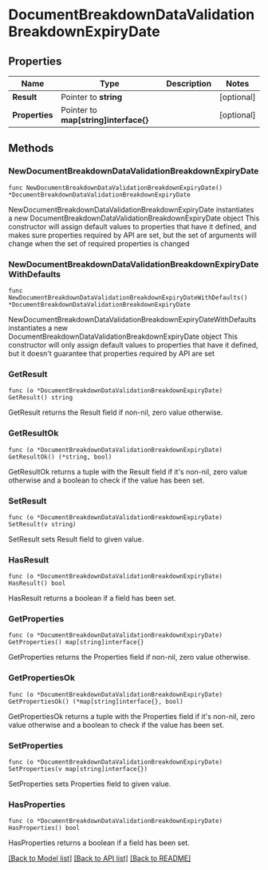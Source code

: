 # DocumentBreakdownDataValidationBreakdownExpiryDate

## Properties

Name | Type | Description | Notes
------------ | ------------- | ------------- | -------------
**Result** | Pointer to **string** |  | [optional] 
**Properties** | Pointer to **map[string]interface{}** |  | [optional] 

## Methods

### NewDocumentBreakdownDataValidationBreakdownExpiryDate

`func NewDocumentBreakdownDataValidationBreakdownExpiryDate() *DocumentBreakdownDataValidationBreakdownExpiryDate`

NewDocumentBreakdownDataValidationBreakdownExpiryDate instantiates a new DocumentBreakdownDataValidationBreakdownExpiryDate object
This constructor will assign default values to properties that have it defined,
and makes sure properties required by API are set, but the set of arguments
will change when the set of required properties is changed

### NewDocumentBreakdownDataValidationBreakdownExpiryDateWithDefaults

`func NewDocumentBreakdownDataValidationBreakdownExpiryDateWithDefaults() *DocumentBreakdownDataValidationBreakdownExpiryDate`

NewDocumentBreakdownDataValidationBreakdownExpiryDateWithDefaults instantiates a new DocumentBreakdownDataValidationBreakdownExpiryDate object
This constructor will only assign default values to properties that have it defined,
but it doesn't guarantee that properties required by API are set

### GetResult

`func (o *DocumentBreakdownDataValidationBreakdownExpiryDate) GetResult() string`

GetResult returns the Result field if non-nil, zero value otherwise.

### GetResultOk

`func (o *DocumentBreakdownDataValidationBreakdownExpiryDate) GetResultOk() (*string, bool)`

GetResultOk returns a tuple with the Result field if it's non-nil, zero value otherwise
and a boolean to check if the value has been set.

### SetResult

`func (o *DocumentBreakdownDataValidationBreakdownExpiryDate) SetResult(v string)`

SetResult sets Result field to given value.

### HasResult

`func (o *DocumentBreakdownDataValidationBreakdownExpiryDate) HasResult() bool`

HasResult returns a boolean if a field has been set.

### GetProperties

`func (o *DocumentBreakdownDataValidationBreakdownExpiryDate) GetProperties() map[string]interface{}`

GetProperties returns the Properties field if non-nil, zero value otherwise.

### GetPropertiesOk

`func (o *DocumentBreakdownDataValidationBreakdownExpiryDate) GetPropertiesOk() (*map[string]interface{}, bool)`

GetPropertiesOk returns a tuple with the Properties field if it's non-nil, zero value otherwise
and a boolean to check if the value has been set.

### SetProperties

`func (o *DocumentBreakdownDataValidationBreakdownExpiryDate) SetProperties(v map[string]interface{})`

SetProperties sets Properties field to given value.

### HasProperties

`func (o *DocumentBreakdownDataValidationBreakdownExpiryDate) HasProperties() bool`

HasProperties returns a boolean if a field has been set.


[[Back to Model list]](../README.md#documentation-for-models) [[Back to API list]](../README.md#documentation-for-api-endpoints) [[Back to README]](../README.md)


